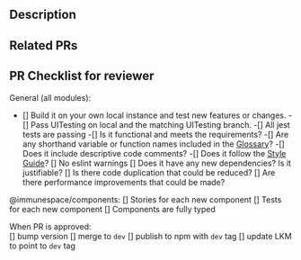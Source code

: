 <!-- IF THIS INVOLVES AUTHENTICATION: DO NOT SHARE YOUR USERNAME/PASSWORD, OR API KEYS/TOKENS IN THIS ISSUE - MOST LIKELY THE MAINTAINER WILL HAVE THEIR OWN EQUIVALENT KEY -->


<!--- Provide a general summary of your changes in the Title above -->

<!-- Before submitting your PR, make sure your code follows the guidelines 
outlined in the contribution guidelines and review the PR checklist below. 
In particular, make sure you follow the style guide for any coding languages 
you have edited, and add relevant tests and documentation. -->

## Description

<!--- Describe your changes in detail -->

## Related PRs

<!--- Link to any related PRs in LabKeyModules, UITesting, ImmuneSpaceR, etc. If this PR
makes any changes to UI functionality, there should be a related UITesting PR. -->

## PR Checklist for reviewer

General (all modules):
- [] Build it on your own local instance and test new features or changes.
-[] Pass UITesting on local and the matching UITesting branch. 
-[] All jest tests are passing
-[] Is it functional and meets the requirements? 
-[] Are any shorthand variable or function names included in the  [Glossary](https://www.notion.so/rglab/Glossary-of-variable-abbreviations-e205838b1f534abc903fa8c2228a6d7f)? 
-[] Does it include descriptive code comments? 
-[] Does it follow the [Style Guide](https://github.com/RGLab/ImmuneSpaceFrontendTools/tree/main/components#style-guide)? 
    [] No eslint warnings
[] Does it have any new dependencies? Is it justifiable? 
[] Is there code duplication that could be reduced? 
[] Are there performance improvements that could be made? 

@immunespace/components: 
    [] Stories for each new component
    [] Tests for each new component
    [] Components are fully typed

When PR is approved:  
[] bump version
[] merge to `dev`
[] publish to npm with `dev` tag
[] update LKM to point to `dev` tag
